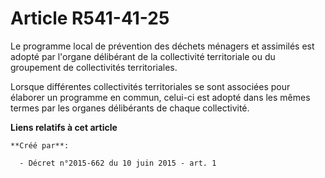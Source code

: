 # Article R541-41-25

Le programme local de prévention des déchets ménagers et assimilés est adopté par l'organe délibérant de la collectivité
territoriale ou du groupement de collectivités territoriales.

Lorsque différentes collectivités territoriales se sont associées pour élaborer un programme en commun, celui-ci est adopté
dans les mêmes termes par les organes délibérants de chaque collectivité.

**Liens relatifs à cet article**

	**Créé par**:

	  - Décret n°2015-662 du 10 juin 2015 - art. 1
